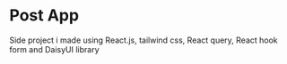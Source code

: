 # Post App

Side project i made using React.js, tailwind css, React query, React hook form and DaisyUI library
